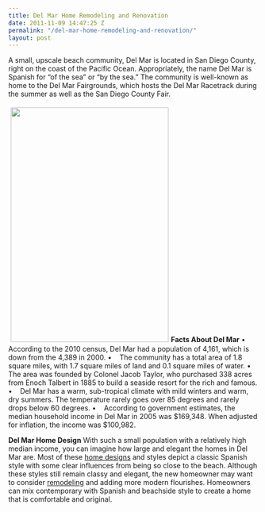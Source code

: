 ```yaml
---
title: Del Mar Home Remodeling and Renovation
date: 2011-11-09 14:47:25 Z
permalink: "/del-mar-home-remodeling-and-renovation/"
layout: post
---
```


A small, upscale beach community, Del Mar is located in San Diego County, right on the coast of the Pacific Ocean. Appropriately, the name Del Mar is Spanish for “of the sea” or “by the sea.” The community is well-known as home to the Del Mar Fairgrounds, which hosts the Del Mar Racetrack during the summer as well as the San Diego County Fair.

<img class="alignright" style="margin: 5px;" src="http://www.murraylampert.com/images/gallery/blog/La-Jolla-Remodel.jpg" alt="" width="318" height="473" /><strong>Facts About Del Mar</strong>
•    According to the 2010 census, Del Mar had a population of 4,161, which is down from the 4,389 in 2000.
•    The community has a total area of 1.8 square miles, with 1.7 square miles of land and 0.1 square miles of water.
•    The area was founded by Colonel Jacob Taylor, who purchased 338 acres from Enoch Talbert in 1885 to build a seaside resort for the rich and famous.
•    Del Mar has a warm, sub-tropical climate with mild winters and warm, dry summers. The temperature rarely goes over 85 degrees and rarely drops below 60 degrees.
•    According to government estimates, the median household income in Del Mar in 2005 was $169,348. When adjusted for inflation, the income was $100,982.

<strong>Del Mar Home Design</strong>
With such a small population with a relatively high median income, you can imagine how large and elegant the homes in Del Mar are. Most of these <a href="http://www.murraylampert.com/san-diego-home-design-services/">home designs</a> and styles depict a classic Spanish style with some clear influences from being so close to the beach. Although these styles still remain classy and elegant, the new homeowner may want to consider <a href="http://www.murraylampert.com/remodel/">remodeling</a> and adding more modern flourishes. Homeowners can mix contemporary with Spanish and beachside style to create a home that is comfortable and original.
